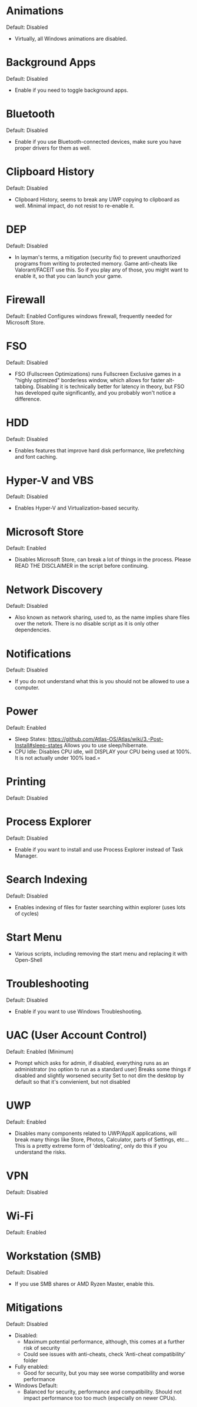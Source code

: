 # Animations
  Default: Disabled
  - Virtually, all Windows animations are disabled.

# Background Apps
  Default: Disabled
  - Enable if you need to toggle background apps.

# Bluetooth
  Default: Disabled
  - Enable if you use Bluetooth-connected devices, make sure you have proper drivers for them as well.

# Clipboard History
  Default: Disabled
  - Clipboard History, seems to break any UWP copying to clipboard as well. Minimal impact, do not resist to re-enable it.

# DEP
  Default: Disabled
  - In layman's terms, a mitigation (security fix) to prevent unauthorized programs from writing to protected memory. Game anti-cheats like Valorant/FACEIT use this.
    So if you play any of those, you might want to enable it, so that you can launch your game.

# Firewall
  Default: Enabled
  Configures windows firewall, frequently needed for Microsoft Store.

# FSO
  Default: Disabled
  - FSO (Fullscreen Optimizations) runs Fullscreen Exclusive games in a "highly optimized" borderless window, which allows for faster alt-tabbing.
    Disabling it is technically better for latency in theory, but FSO has developed quite significantly, and you probably won't notice a difference.

# HDD
  Default: Disabled
  - Enables features that improve hard disk performance, like prefetching and font caching.

# Hyper-V and VBS
  Default: Disabled
  - Enables Hyper-V and Virtualization-based security.
  
# Microsoft Store
  Default: Enabled
  - Disables Microsoft Store, can break a lot of things in the process. Please READ THE DISCLAIMER in the script before continuing.

# Network Discovery
  Default: Disabled
  - Also known as network sharing, used to, as the name implies share files over the netork. There is no disable script as it is only other dependencies.

# Notifications
  Default: Disabled
  - If you do not understand what this is you should not be allowed to use a computer.

# Power
  Default: Enabled
  - Sleep States:
	  https://github.com/Atlas-OS/Atlas/wiki/3.-Post-Install#sleep-states
      Allows you to use sleep/hibernate.
  - CPU Idle:
      Disables CPU idle, will DISPLAY your CPU being used at 100%. It is not actually under 100% load.=

# Printing
  Default: Disabled

# Process Explorer
  Default: Disabled
  - Enable if you want to install and use Process Explorer instead of Task Manager.

# Search Indexing
  Default: Disabled
  - Enables indexing of files for faster searching within explorer (uses lots of cycles)

# Start Menu
  - Various scripts, including removing the start menu and replacing it with Open-Shell

# Troubleshooting
  Default: Disabled
  - Enable if you want to use Windows Troubleshooting.

# UAC (User Account Control)
  Default: Enabled (Minimum)
  - Prompt which asks for admin, if disabled, everything runs as an administrator (no option to run as a standard user)
	Breaks some things if disabled and slightly worsened security
	Set to not dim the desktop by default so that it's convienient, but not disabled

# UWP
  Default: Enabled
  - Disables many components related to UWP/AppX applications, will break many things like Store, Photos, Calculator, parts of Settings, etc...
    This is a pretty extreme form of 'debloating', only do this if you understand the risks.

# VPN
  Default: Disabled

# Wi-Fi
  Default: Enabled

# Workstation (SMB)
  Default: Disabled
  - If you use SMB shares or AMD Ryzen Master, enable this.

# Mitigations
  Default: Disabled
  - Disabled: 
      - Maximum potential performance, although, this comes at a further risk of security
      - Could see issues with anti-cheats, check 'Anti-cheat compatibility' folder
  - Fully enabled: 
      - Good for security, but you may see worse compatibility and worse performance
  - Windows Default:
      - Balanced for security, performance and compatibility. Should not impact performance too too much (especially on newer CPUs).
